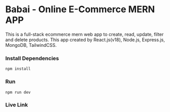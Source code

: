 # Babai - Online E-Commerce MERN APP

This is a full-stack ecommerce mern web app to create, read, update, filter and delete products. This app created by React.js(v18), Node.js, Express.js, MongoDB, TailwindCSS.

<!-- <img src="public/HomePage.png" /> -->
<!-- <img src="public/SearchResult.png" /> -->

### Install Dependencies

```
npm install
```

### Run

```
npm run dev
```

### Live Link
